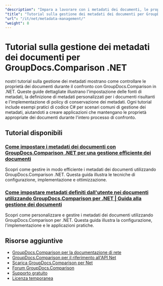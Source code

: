 ```yaml
---
"description": "Impara a lavorare con i metadati dei documenti, le proprietà e la configurazione dei metadati nei risultati di confronto con GroupDocs.Comparison per .NET."
"title": "Tutorial sulla gestione dei metadati dei documenti per GroupDocs.Comparison .NET"
"url": "/it/net/metadata-management/"
"weight": 8
---
```


# Tutorial sulla gestione dei metadati dei documenti per GroupDocs.Comparison .NET

nostri tutorial sulla gestione dei metadati mostrano come controllare le proprietà dei documenti durante il confronto con GroupDocs.Comparison in .NET. Queste guide dettagliate illustrano l'impostazione delle fonti di metadati, la definizione di metadati personalizzati per i documenti risultanti e l'implementazione di policy di conservazione dei metadati. Ogni tutorial include esempi pratici di codice C# per scenari comuni di gestione dei metadati, aiutandoti a creare applicazioni che mantengano le proprietà appropriate dei documenti durante l'intero processo di confronto.

## Tutorial disponibili

### [Come impostare i metadati dei documenti con GroupDocs.Comparison .NET per una gestione efficiente dei documenti](./guide-groupdocs-comparison-net-metadata-setting/)
Scopri come gestire in modo efficiente i metadati dei documenti utilizzando GroupDocs.Comparison .NET. Questa guida illustra le tecniche di configurazione, implementazione e ottimizzazione.

### [Come impostare metadati definiti dall'utente nei documenti utilizzando GroupDocs.Comparison per .NET | Guida alla gestione dei documenti](./set-user-defined-metadata-groupdocs-comparison-net/)
Scopri come personalizzare e gestire i metadati dei documenti utilizzando GroupDocs.Comparison per .NET. Questa guida illustra la configurazione, l'implementazione e le applicazioni pratiche.

## Risorse aggiuntive

- [GroupDocs.Comparison per la documentazione di rete](https://docs.groupdocs.com/comparison/net/)
- [GroupDocs.Comparison per il riferimento all'API Net](https://reference.groupdocs.com/comparison/net/)
- [Scarica GroupDocs.Comparison per Net](https://releases.groupdocs.com/comparison/net/)
- [Forum GroupDocs.Comparison](https://forum.groupdocs.com/c/comparison)
- [Supporto gratuito](https://forum.groupdocs.com/)
- [Licenza temporanea](https://purchase.groupdocs.com/temporary-license/)